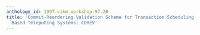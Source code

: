 ```yaml
---
anthology_id: 1997.cikm_workshop-97.20
title: 'Commit-Reordering Validation Scheme for Transaction Scheduling in Client-Server
  Based Teleputing Systems: COREV'
---
```

